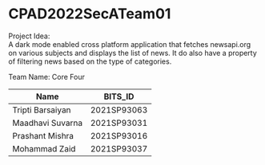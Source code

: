 # CPAD2022SecATeam01

Project Idea:<br/>
A dark mode enabled cross platform application that fetches newsapi.org on various subjects and displays the list of news. It do also have a property of filtering news based on the type of categories.

Team Name: Core Four

| Name | BITS_ID |
| ------------- | ------------- |
| Tripti Barsaiyan | 2021SP93063  |
| Maadhavi Suvarna | 2021SP93031  |
| Prashant Mishra | 2021SP93016  |
| Mohammad Zaid  | 2021SP93037  |

